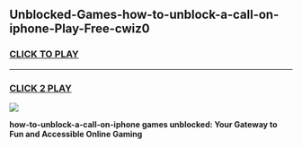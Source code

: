 
## Unblocked-Games-how-to-unblock-a-call-on-iphone-Play-Free-cwiz0
<h3>
<a href="https://premium76.site?title=how-to-unblock-a-call-on-iphone&ref=23A">CLICK TO PLAY</a></h3>
<hr>

<h3>
<a href="https://premium76.site?title=how-to-unblock-a-call-on-iphone&ref=23A">CLICK 2 PLAY</a>
  
</h3>

<a href="https://premium76.site?title=how-to-unblock-a-call-on-iphone&ref=23A"><img src="https://clearcache.store/games.png"></a>


**how-to-unblock-a-call-on-iphone games unblocked: Your Gateway to Fun and Accessible Online Gaming**
